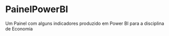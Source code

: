 # PainelPowerBI
Um Painel com alguns indicadores produzido em Power BI para a disciplina de Economia
